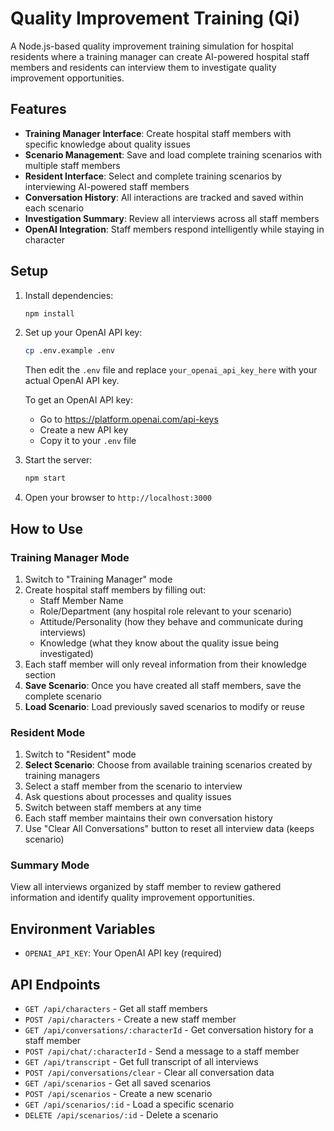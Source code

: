 # Quality Improvement Training (Qi)

A Node.js-based quality improvement training simulation for hospital residents where a training manager can create AI-powered hospital staff members and residents can interview them to investigate quality improvement opportunities.

## Features

- **Training Manager Interface**: Create hospital staff members with specific knowledge about quality issues
- **Scenario Management**: Save and load complete training scenarios with multiple staff members
- **Resident Interface**: Select and complete training scenarios by interviewing AI-powered staff members
- **Conversation History**: All interactions are tracked and saved within each scenario
- **Investigation Summary**: Review all interviews across all staff members
- **OpenAI Integration**: Staff members respond intelligently while staying in character

## Setup

1. Install dependencies:
   ```bash
   npm install
   ```

2. Set up your OpenAI API key:
   ```bash
   cp .env.example .env
   ```
   Then edit the `.env` file and replace `your_openai_api_key_here` with your actual OpenAI API key.
   
   To get an OpenAI API key:
   - Go to https://platform.openai.com/api-keys
   - Create a new API key
   - Copy it to your `.env` file

3. Start the server:
   ```bash
   npm start
   ```

4. Open your browser to `http://localhost:3000`

## How to Use

### Training Manager Mode
1. Switch to "Training Manager" mode
2. Create hospital staff members by filling out:
   - Staff Member Name
   - Role/Department (any hospital role relevant to your scenario)
   - Attitude/Personality (how they behave and communicate during interviews)
   - Knowledge (what they know about the quality issue being investigated)
3. Each staff member will only reveal information from their knowledge section
4. **Save Scenario**: Once you have created all staff members, save the complete scenario
5. **Load Scenario**: Load previously saved scenarios to modify or reuse

### Resident Mode
1. Switch to "Resident" mode
2. **Select Scenario**: Choose from available training scenarios created by training managers
3. Select a staff member from the scenario to interview
4. Ask questions about processes and quality issues
5. Switch between staff members at any time
6. Each staff member maintains their own conversation history
7. Use "Clear All Conversations" button to reset all interview data (keeps scenario)

### Summary Mode
View all interviews organized by staff member to review gathered information and identify quality improvement opportunities.

## Environment Variables

- `OPENAI_API_KEY`: Your OpenAI API key (required)

## API Endpoints

- `GET /api/characters` - Get all staff members
- `POST /api/characters` - Create a new staff member
- `GET /api/conversations/:characterId` - Get conversation history for a staff member
- `POST /api/chat/:characterId` - Send a message to a staff member
- `GET /api/transcript` - Get full transcript of all interviews
- `POST /api/conversations/clear` - Clear all conversation data
- `GET /api/scenarios` - Get all saved scenarios
- `POST /api/scenarios` - Create a new scenario
- `GET /api/scenarios/:id` - Load a specific scenario
- `DELETE /api/scenarios/:id` - Delete a scenario